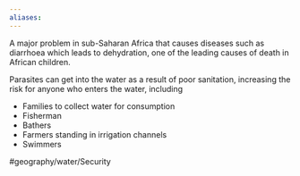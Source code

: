 ```yaml
---
aliases: 
---
```

A major problem in sub-Saharan Africa that causes diseases such as diarrhoea which leads to dehydration, one of the leading causes of death in African children.

Parasites can get into the water as a result of poor sanitation, increasing the risk for anyone who enters the water, including
- Families to collect water for consumption
- Fisherman
- Bathers
- Farmers standing in irrigation channels
- Swimmers



#geography/water/Security 